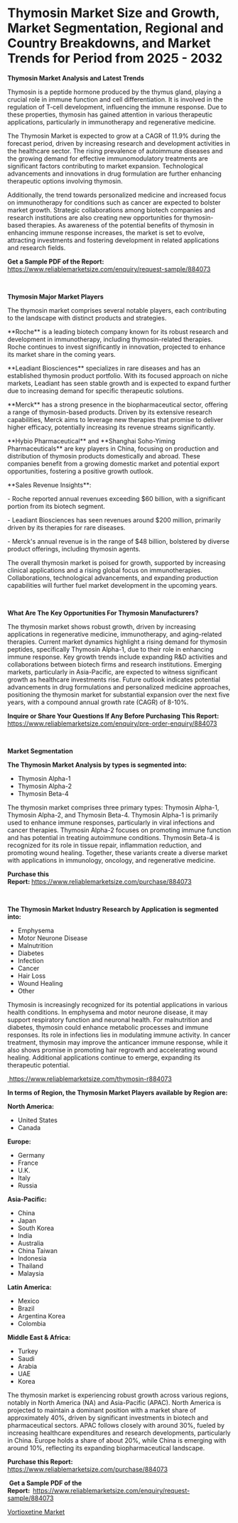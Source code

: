 <p><h1>Thymosin Market Size and Growth, Market Segmentation, Regional and Country Breakdowns, and Market Trends for Period from 2025 -  2032</h1></p><p><strong>Thymosin Market Analysis and Latest Trends</strong></p>
<p><p>Thymosin is a peptide hormone produced by the thymus gland, playing a crucial role in immune function and cell differentiation. It is involved in the regulation of T-cell development, influencing the immune response. Due to these properties, thymosin has gained attention in various therapeutic applications, particularly in immunotherapy and regenerative medicine.</p><p>The Thymosin Market is expected to grow at a CAGR of 11.9% during the forecast period, driven by increasing research and development activities in the healthcare sector. The rising prevalence of autoimmune diseases and the growing demand for effective immunomodulatory treatments are significant factors contributing to market expansion. Technological advancements and innovations in drug formulation are further enhancing therapeutic options involving thymosin.</p><p>Additionally, the trend towards personalized medicine and increased focus on immunotherapy for conditions such as cancer are expected to bolster market growth. Strategic collaborations among biotech companies and research institutions are also creating new opportunities for thymosin-based therapies. As awareness of the potential benefits of thymosin in enhancing immune response increases, the market is set to evolve, attracting investments and fostering development in related applications and research fields.</p></p>
<p><strong>Get a Sample PDF of the Report:&nbsp;</strong> <a href="https://www.reliablemarketsize.com/enquiry/request-sample/884073?utm_campaign=2640&utm_medium=2&utm_source=Github&utm_content=ia&utm_term=08032025&utm_id=thymosin">https://www.reliablemarketsize.com/enquiry/request-sample/884073</a></p>
<p>&nbsp;</p>
<p><strong>Thymosin Major Market Players</strong></p>
<p><p>The thymosin market comprises several notable players, each contributing to the landscape with distinct products and strategies.</p><p>**Roche** is a leading biotech company known for its robust research and development in immunotherapy, including thymosin-related therapies. Roche continues to invest significantly in innovation, projected to enhance its market share in the coming years.</p><p>**Leadiant Biosciences** specializes in rare diseases and has an established thymosin product portfolio. With its focused approach on niche markets, Leadiant has seen stable growth and is expected to expand further due to increasing demand for specific therapeutic solutions.</p><p>**Merck** has a strong presence in the biopharmaceutical sector, offering a range of thymosin-based products. Driven by its extensive research capabilities, Merck aims to leverage new therapies that promise to deliver higher efficacy, potentially increasing its revenue streams significantly.</p><p>**Hybio Pharmaceutical** and **Shanghai Soho-Yiming Pharmaceuticals** are key players in China, focusing on production and distribution of thymosin products domestically and abroad. These companies benefit from a growing domestic market and potential export opportunities, fostering a positive growth outlook.</p><p>**Sales Revenue Insights**:</p><p>- Roche reported annual revenues exceeding $60 billion, with a significant portion from its biotech segment.</p><p>- Leadiant Biosciences has seen revenues around $200 million, primarily driven by its therapies for rare diseases.</p><p>- Merck's annual revenue is in the range of $48 billion, bolstered by diverse product offerings, including thymosin agents.</p><p>The overall thymosin market is poised for growth, supported by increasing clinical applications and a rising global focus on immunotherapies. Collaborations, technological advancements, and expanding production capabilities will further fuel market development in the upcoming years.</p></p>
<p>&nbsp;</p>
<p><strong>What Are The Key Opportunities For Thymosin Manufacturers?</strong></p>
<p><p>The thymosin market shows robust growth, driven by increasing applications in regenerative medicine, immunotherapy, and aging-related therapies. Current market dynamics highlight a rising demand for thymosin peptides, specifically Thymosin Alpha-1, due to their role in enhancing immune response. Key growth trends include expanding R&D activities and collaborations between biotech firms and research institutions. Emerging markets, particularly in Asia-Pacific, are expected to witness significant growth as healthcare investments rise. Future outlook indicates potential advancements in drug formulations and personalized medicine approaches, positioning the thymosin market for substantial expansion over the next five years, with a compound annual growth rate (CAGR) of 8-10%.</p></p>
<p><strong>Inquire or Share Your Questions If Any Before Purchasing This Report:</strong> <a href="https://www.reliablemarketsize.com/enquiry/pre-order-enquiry/884073?utm_campaign=2640&utm_medium=2&utm_source=Github&utm_content=ia&utm_term=08032025&utm_id=thymosin">https://www.reliablemarketsize.com/enquiry/pre-order-enquiry/884073</a></p>
<p>&nbsp;</p>
<p><strong>Market Segmentation</strong></p>
<p><strong>The Thymosin Market Analysis by types is segmented into:</strong></p>
<p><ul><li>Thymosin Alpha-1</li><li>Thymosin Alpha-2</li><li>Thymosin Beta-4</li></ul></p>
<p><p>The thymosin market comprises three primary types: Thymosin Alpha-1, Thymosin Alpha-2, and Thymosin Beta-4. Thymosin Alpha-1 is primarily used to enhance immune responses, particularly in viral infections and cancer therapies. Thymosin Alpha-2 focuses on promoting immune function and has potential in treating autoimmune conditions. Thymosin Beta-4 is recognized for its role in tissue repair, inflammation reduction, and promoting wound healing. Together, these variants create a diverse market with applications in immunology, oncology, and regenerative medicine.</p></p>
<p><strong>Purchase this Report:&nbsp;</strong><a href="https://www.reliablemarketsize.com/purchase/884073?utm_campaign=2640&utm_medium=2&utm_source=Github&utm_content=ia&utm_term=08032025&utm_id=thymosin">https://www.reliablemarketsize.com/purchase/884073</a></p>
<p>&nbsp;</p>
<p><strong>The Thymosin Market Industry Research by Application is segmented into:</strong></p>
<p><ul><li>Emphysema</li><li>Motor Neurone Disease</li><li>Malnutrition</li><li>Diabetes</li><li>Infection</li><li>Cancer</li><li>Hair Loss</li><li>Wound Healing</li><li>Other</li></ul></p>
<p><p>Thymosin is increasingly recognized for its potential applications in various health conditions. In emphysema and motor neurone disease, it may support respiratory function and neuronal health. For malnutrition and diabetes, thymosin could enhance metabolic processes and immune responses. Its role in infections lies in modulating immune activity. In cancer treatment, thymosin may improve the anticancer immune response, while it also shows promise in promoting hair regrowth and accelerating wound healing. Additional applications continue to emerge, expanding its therapeutic potential.</p></p>
<p><a href="https://www.reliablemarketsize.com/thymosin-r884073?utm_campaign=2640&utm_medium=2&utm_source=Github&utm_content=ia&utm_term=08032025&utm_id=thymosin">&nbsp;https://www.reliablemarketsize.com/thymosin-r884073</a></p>
<p><strong>In terms of Region, the Thymosin Market Players available by Region are:</strong></p>
<p>
    <p> <strong> North America: </strong>
        <ul>
            <li>United States</li>
            <li>Canada</li>
        </ul>
        </p> 
    <p> <strong> Europe: </strong>
        <ul>
            <li>Germany</li>
            <li>France</li>
            <li>U.K.</li>
            <li>Italy</li>
            <li>Russia</li>
        </ul>
        </p> 
    <p> <strong> Asia-Pacific: </strong>
        <ul>
            <li>China</li>
            <li>Japan</li>
            <li>South Korea</li>
            <li>India</li>
            <li>Australia</li>
            <li>China Taiwan</li>
            <li>Indonesia</li>
            <li>Thailand</li>
            <li>Malaysia</li>
        </ul>
        </p> 
    <p> <strong> Latin America: </strong>
        <ul>
            <li>Mexico</li>
            <li>Brazil</li>
            <li>Argentina Korea</li>
            <li>Colombia</li>
        </ul>
        </p> 
    <p> <strong> Middle East & Africa: </strong>
        <ul>
            <li>Turkey</li>
            <li>Saudi</li>
            <li>Arabia</li>
            <li>UAE</li>
            <li>Korea</li>
        </ul>
    </p>
    </p>
<p><p>The thymosin market is experiencing robust growth across various regions, notably in North America (NA) and Asia-Pacific (APAC). North America is projected to maintain a dominant position with a market share of approximately 40%, driven by significant investments in biotech and pharmaceutical sectors. APAC follows closely with around 30%, fueled by increasing healthcare expenditures and research developments, particularly in China. Europe holds a share of about 20%, while China is emerging with around 10%, reflecting its expanding biopharmaceutical landscape.</p></p>
<p><strong>Purchase this Report: </strong><a href="https://www.reliablemarketsize.com/purchase/884073?utm_campaign=2640&utm_medium=2&utm_source=Github&utm_content=ia&utm_term=08032025&utm_id=thymosin">https://www.reliablemarketsize.com/purchase/884073</a></p>
<p>&nbsp;<strong>Get a Sample PDF of the Report:&nbsp;&nbsp;</strong><a href="https://www.reliablemarketsize.com/enquiry/request-sample/884073?utm_campaign=2640&utm_medium=2&utm_source=Github&utm_content=ia&utm_term=08032025&utm_id=thymosin">https://www.reliablemarketsize.com/enquiry/request-sample/884073</a></p>
<p><strong></strong></p>
<p><p><a href="https://github.com/schwminh2001101/Market-Research-Report-List-1/blob/main/vortioxetine-market.md?utm_campaign=2640&utm_medium=2&utm_source=Github&utm_content=ia&utm_term=08032025&utm_id=thymosin">Vortioxetine Market</a></p></p>